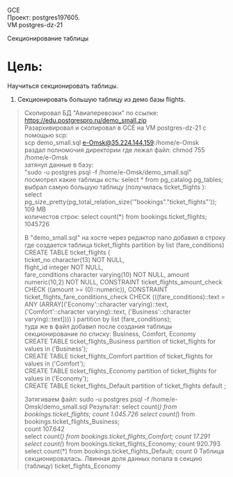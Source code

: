 GCE   
Проект: postgres197605.  
VM postgres-dz-21

Секционирование таблицы

# Цель:
Научиться секционировать таблицы.

1. Секционировать большую таблицу из демо базы flights.    
> Скопировал БД "Авиаперевозки" по ссылке:     
> https://edu.postgrespro.ru/demo_small.zip     
> Разархивировал и скопировал в GCE на VM postgres-dz-21 с помощью scp:       
> scp demo_small.sql e-Omsk@35.224.144.159:/home/e-Omsk       
> раздал полномочия директории где лежал файл: chmod 755 /home/e-Omsk      
> затянул данные в базу:       
> "sudo -u postgres psql -f /home/e-Omsk/demo_small.sql"          
> посмотрел какие таблицы есть: select * from pg_catalog.pg_tables;        
> выбрал самую большую таблицу (получилась ticket_flights ):      
> select pg_size_pretty(pg_total_relation_size('"bookings"."ticket_flights"'));               
> 109 MB            
> количестов строк: select count(*) from bookings.ticket_flights;       
> 1045726    
> 
> В "demo_small.sql" на хосте через редактор nano добавил в строку где создается таблица ticket_flights
> partition by list (fare_conditions)           
> CREATE TABLE ticket_flights (       
    ticket_no character(13) NOT NULL,       
    flight_id integer NOT NULL,      
    fare_conditions character varying(10) NOT NULL,
    amount numeric(10,2) NOT NULL,
    CONSTRAINT ticket_flights_amount_check CHECK ((amount >= (0)::numeric)),
    CONSTRAINT ticket_flights_fare_conditions_check CHECK (((fare_conditions)::text = ANY (ARRAY[('Economy'::character varying)::text, ('Comfort'::character varying)::text, ('Business'::character varying)::text])))
) partition by list (fare_conditions);    
> туда же в файл добавил после создания таблицы  секционирование по списку: Business, Comfort, Economy     
> CREATE TABLE ticket_flights_Business partition of ticket_flights for values in ('Business');    
> CREATE TABLE ticket_flights_Comfort partition of ticket_flights for values in ('Comfort');        
> CREATE TABLE ticket_flights_Economy partition of ticket_flights for values in ('Economy');        
> CREATE TABLE ticket_flights_Default partition of ticket_flights default ;        
>
> Затягиваем файл: sudo -u postgres psql -f /home/e-Omsk/demo_small.sql
> Результат:
> select count(*) from bookings.ticket_flights;
> count  1.045.726
> select count(*) from bookings.ticket_flights_Business;     
> count 107.642     
> select count(*) from bookings.ticket_flights_Comfort;
> count 17.291
> select count(*) from bookings.ticket_flights_Economy;
> count 920.793
> select count(*) from bookings.ticket_flights_Default;
> count 0
> Таблица секционировалась. Лвинная доля данных попала в секцию (таблицу) ticket_flights_Economy   
 
